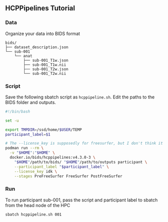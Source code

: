 ## HCPPipelines Tutorial

### Data

Organize your data into BIDS format

```
bids/
├── dataset_description.json
└── sub-001
    └── anat
        ├── sub-001_T1w.json
        ├── sub-001_T1w.nii
        ├── sub-001_T2w.json
        └── sub-001_T2w.nii
```

### Script

Save the following sbatch script as ```hcppipeline.sh```. Edit the paths to the BIDS folder and outputs.

```bash
#!/bin/bash

set -u

export TMPDIR=/ssd/home/$USER/TEMP
participant_label=$1

# The --license_key is supposedly for freesurfer, but I don't think it's actually used...
podman run --rm \
  -v "$HOME":"$HOME" \
  docker.io/bids/hcppipelines:v4.3.0-3 \
    "$HOME"/path/to/bids/ "$HOME"/path/to/outputs participant \
    --participant_label "$participant_label" \
    --license_key idk \
    --stages PreFreeSurfer FreeSurfer PostFreeSurfer
```

### Run

To run participant sub-001, pass the script and participant label to sbatch from the head node of the HPC

```bash
sbatch hcppipeline.sh 001
```
